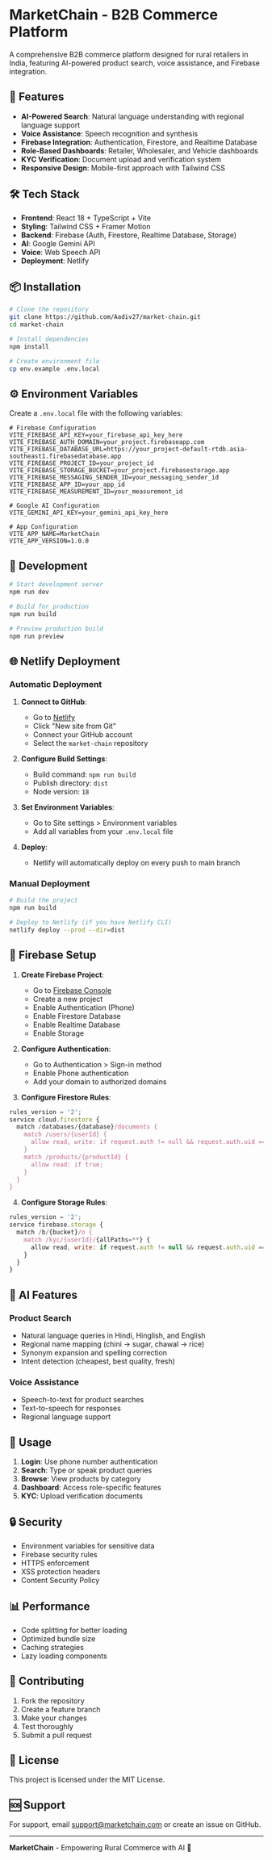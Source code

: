 # MarketChain - B2B Commerce Platform

A comprehensive B2B commerce platform designed for rural retailers in India, featuring AI-powered product search, voice assistance, and Firebase integration.

## 🚀 Features

- **AI-Powered Search**: Natural language understanding with regional language support
- **Voice Assistance**: Speech recognition and synthesis
- **Firebase Integration**: Authentication, Firestore, and Realtime Database
- **Role-Based Dashboards**: Retailer, Wholesaler, and Vehicle dashboards
- **KYC Verification**: Document upload and verification system
- **Responsive Design**: Mobile-first approach with Tailwind CSS

## 🛠️ Tech Stack

- **Frontend**: React 18 + TypeScript + Vite
- **Styling**: Tailwind CSS + Framer Motion
- **Backend**: Firebase (Auth, Firestore, Realtime Database, Storage)
- **AI**: Google Gemini API
- **Voice**: Web Speech API
- **Deployment**: Netlify

## 📦 Installation

```bash
# Clone the repository
git clone https://github.com/Aadiv27/market-chain.git
cd market-chain

# Install dependencies
npm install

# Create environment file
cp env.example .env.local
```

## ⚙️ Environment Variables

Create a `.env.local` file with the following variables:

```env
# Firebase Configuration
VITE_FIREBASE_API_KEY=your_firebase_api_key_here
VITE_FIREBASE_AUTH_DOMAIN=your_project.firebaseapp.com
VITE_FIREBASE_DATABASE_URL=https://your_project-default-rtdb.asia-southeast1.firebasedatabase.app
VITE_FIREBASE_PROJECT_ID=your_project_id
VITE_FIREBASE_STORAGE_BUCKET=your_project.firebasestorage.app
VITE_FIREBASE_MESSAGING_SENDER_ID=your_messaging_sender_id
VITE_FIREBASE_APP_ID=your_app_id
VITE_FIREBASE_MEASUREMENT_ID=your_measurement_id

# Google AI Configuration
VITE_GEMINI_API_KEY=your_gemini_api_key_here

# App Configuration
VITE_APP_NAME=MarketChain
VITE_APP_VERSION=1.0.0
```

## 🚀 Development

```bash
# Start development server
npm run dev

# Build for production
npm run build

# Preview production build
npm run preview
```

## 🌐 Netlify Deployment

### Automatic Deployment

1. **Connect to GitHub**:
   - Go to [Netlify](https://netlify.com)
   - Click "New site from Git"
   - Connect your GitHub account
   - Select the `market-chain` repository

2. **Configure Build Settings**:
   - Build command: `npm run build`
   - Publish directory: `dist`
   - Node version: `18`

3. **Set Environment Variables**:
   - Go to Site settings > Environment variables
   - Add all variables from your `.env.local` file

4. **Deploy**:
   - Netlify will automatically deploy on every push to main branch

### Manual Deployment

```bash
# Build the project
npm run build

# Deploy to Netlify (if you have Netlify CLI)
netlify deploy --prod --dir=dist
```

## 🔧 Firebase Setup

1. **Create Firebase Project**:
   - Go to [Firebase Console](https://console.firebase.google.com)
   - Create a new project
   - Enable Authentication (Phone)
   - Enable Firestore Database
   - Enable Realtime Database
   - Enable Storage

2. **Configure Authentication**:
   - Go to Authentication > Sign-in method
   - Enable Phone authentication
   - Add your domain to authorized domains

3. **Configure Firestore Rules**:
```javascript
rules_version = '2';
service cloud.firestore {
  match /databases/{database}/documents {
    match /users/{userId} {
      allow read, write: if request.auth != null && request.auth.uid == userId;
    }
    match /products/{productId} {
      allow read: if true;
    }
  }
}
```

4. **Configure Storage Rules**:
```javascript
rules_version = '2';
service firebase.storage {
  match /b/{bucket}/o {
    match /kyc/{userId}/{allPaths=**} {
      allow read, write: if request.auth != null && request.auth.uid == userId;
    }
  }
}
```

## 🎯 AI Features

### Product Search
- Natural language queries in Hindi, Hinglish, and English
- Regional name mapping (chini → sugar, chawal → rice)
- Synonym expansion and spelling correction
- Intent detection (cheapest, best quality, fresh)

### Voice Assistance
- Speech-to-text for product searches
- Text-to-speech for responses
- Regional language support

## 📱 Usage

1. **Login**: Use phone number authentication
2. **Search**: Type or speak product queries
3. **Browse**: View products by category
4. **Dashboard**: Access role-specific features
5. **KYC**: Upload verification documents

## 🔒 Security

- Environment variables for sensitive data
- Firebase security rules
- HTTPS enforcement
- XSS protection headers
- Content Security Policy

## 📊 Performance

- Code splitting for better loading
- Optimized bundle size
- Caching strategies
- Lazy loading components

## 🤝 Contributing

1. Fork the repository
2. Create a feature branch
3. Make your changes
4. Test thoroughly
5. Submit a pull request

## 📄 License

This project is licensed under the MIT License.

## 🆘 Support

For support, email support@marketchain.com or create an issue on GitHub.

---

**MarketChain** - Empowering Rural Commerce with AI 🚀 